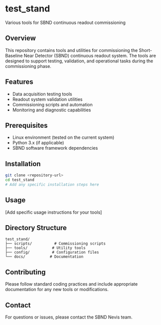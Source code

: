 # test_stand

Various tools for SBND continuous readout commissioning

## Overview

This repository contains tools and utilities for commissioning the Short-Baseline Near Detector (SBND) continuous readout system. The tools are designed to support testing, validation, and operational tasks during the commissioning phase.

## Features

- Data acquisition testing tools
- Readout system validation utilities
- Commissioning scripts and automation
- Monitoring and diagnostic capabilities

## Prerequisites

- Linux environment (tested on the current system)
- Python 3.x (if applicable)
- SBND software framework dependencies

## Installation

```bash
git clone <repository-url>
cd test_stand
# Add any specific installation steps here
```

## Usage

[Add specific usage instructions for your tools]

## Directory Structure

```
test_stand/
├── scripts/          # Commissioning scripts
├── tools/           # Utility tools
├── config/          # Configuration files
└── docs/           # Documentation
```

## Contributing

Please follow standard coding practices and include appropriate documentation for any new tools or modifications.

## Contact

For questions or issues, please contact the SBND Nevis team.
